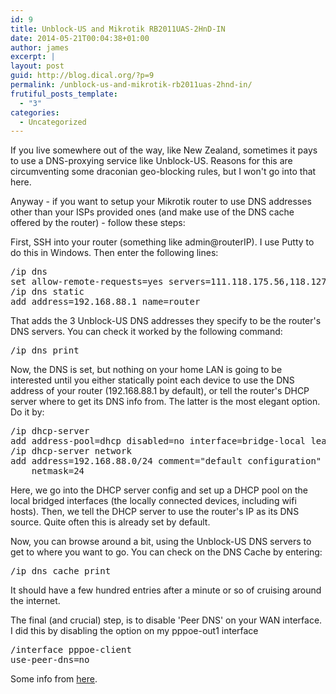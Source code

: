```yaml
---
id: 9
title: Unblock-US and Mikrotik RB2011UAS-2HnD-IN
date: 2014-05-21T00:04:38+01:00
author: james
excerpt: |
layout: post
guid: http://blog.dical.org/?p=9
permalink: /unblock-us-and-mikrotik-rb2011uas-2hnd-in/
frutiful_posts_template:
  - "3"
categories:
  - Uncategorized
---
```

If you live somewhere out of the way, like New Zealand, sometimes it pays to use a DNS-proxying service like Unblock-US. Reasons for this are circumventing some draconian geo-blocking rules, but I won't go into that here.

<!--end_excerpt-->

Anyway - if you want to setup your Mikrotik router to use DNS addresses other than your ISPs provided ones (and make use of the DNS cache offered by the router) - follow these steps:

First, SSH into your router (something like admin@routerIP). I use Putty to do this in Windows. Then enter the following lines:

<pre>/ip dns
set allow-remote-requests=yes servers=111.118.175.56,118.127.33.48,208.122.23.23
/ip dns static
add address=192.168.88.1 name=router
</pre>

That adds the 3 Unblock-US DNS addresses they specify to be the router's DNS servers. You can check it worked by the following command:

<pre>/ip dns print
</pre>

Now, the DNS is set, but nothing on your home LAN is going to be interested until you either statically point each device to use the DNS address of your router (192.168.88.1 by default), or tell the router's DHCP server where to get its DNS info from. The latter is the most elegant option. Do it by:

<pre>/ip dhcp-server
add address-pool=dhcp disabled=no interface=bridge-local lease-time=10m name=default
/ip dhcp-server network
add address=192.168.88.0/24 comment="default configuration" dns-server=192.168.88.1 gateway=192.168.88.1 \
    netmask=24
</pre>

Here, we go into the DHCP server config and set up a DHCP pool on the local bridged interfaces (the locally connected devices, including wifi hosts). Then, we tell the DHCP server to use the router's IP as its DNS source. Quite often this is already set by default. 

Now, you can browse around a bit, using the Unblock-US DNS servers to get to where you want to go. You can check on the DNS Cache by entering:

<pre>/ip dns cache print
</pre>

It should have a few hundred entries after a minute or so of cruising around the internet.

The final (and crucial) step, is to disable 'Peer DNS' on your WAN interface. I did this by disabling the option on my pppoe-out1 interface

<pre>/interface pppoe-client 
use-peer-dns=no
</pre>

Some info from [here](http://www.mikrotik.com/testdocs/ros/2.9/ip/dnscache.php).